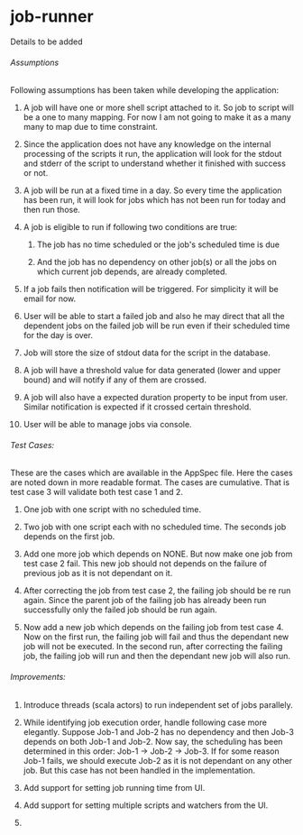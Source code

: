 # job-runner

Details to be added

###### Assumptions
Following assumptions has been taken while developing the application:

  1. A job will have one or more shell script attached to it. So job to script will be a one to many mapping. For now I am not going to make it as a many many to map due to time constraint.  
  
  2. Since the application does not have any knowledge on the internal processing of the scripts it run,
   the application will look for the stdout and stderr of the script to understand whether it finished with success or not.
   
  3. A job will be run at a fixed time in a day. So every time the application has been run, it will look for jobs which has not been run for today and then run those.
  
  4. A job is eligible to run if following two conditions are true:

     1. The job has no time scheduled or the job's scheduled time is due
     
     2. And the job has no dependency on other job(s) or all the jobs on which current job depends, are already completed.
     
  5. If a job fails then notification will be triggered. For simplicity it will be email for now.
  
  6. User will be able to start a failed job and also he may direct that all the dependent jobs on the failed job will be run even if their scheduled time for the day is over.
  
  7. Job will store the size of stdout data for the script in the database.
   
  8. A job will have a threshold value for data generated (lower and upper bound) and will notify if any of them are crossed.
  
  9. A job will also have a expected duration property to be input from user. Similar notification is expected if it crossed certain threshold.
  
  10. User will be able to manage jobs via console.
      
      
###### Test Cases:
These are the cases which are available in the AppSpec file. Here the cases are noted down in more readable format. The cases are cumulative.
That is test case 3 will validate both test case 1 and 2. 

  1. One job with one script with no scheduled time.
   
  2. Two job with one script each with no scheduled time. The seconds job depends on the first job. 
  
  3. Add one more job which depends on NONE. But now make one job from test case 2 fail. This new job should not depends on the failure of previous job as it is
  not dependant on it.
  
  4. After correcting the job from test case 2, the failing job should be re run again. Since the parent job of the failing job has already been run successfully
  only the failed job should be run again.
  
  5. Now add a new job which depends on the failing job from test case 4. Now on the first run, the failing job will fail and thus the dependant new job will not be executed. In the second run, 
  after correcting the failing job, the failing job will run and then the dependant new job will also run.
  
  
###### Improvements:

  1. Introduce threads (scala actors) to run independent set of jobs parallely.

  2. While identifying job execution order, handle following case more elegantly.
    Suppose Job-1 and Job-2 has no dependency and then Job-3 depends on both Job-1 and Job-2. Now say, the scheduling has been determined in this order:
    Job-1 -> Job-2 -> Job-3. If for some reason Job-1 fails, we should execute Job-2 as it is not dependant on any other job. But this case has not been handled in the implementation.
    
  3. Add support for setting job running time from UI.
  
  4. Add support for setting multiple scripts and watchers from the UI.
  
  5. 
  